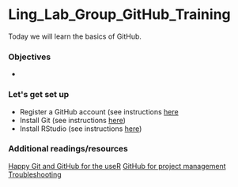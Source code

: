# Ling_Lab_Group_GitHub_Training

Today we will learn the basics of GitHub.

### Objectives
- 

### Let's get set up
 - Register a GitHub account (see instructions [here](https://happygitwithr.com/github-acct.html)
 - Install Git (see instructions [here](https://happygitwithr.com/install-git.html))
 - Install RStudio (see instructions [here](https://happygitwithr.com/install-r-rstudio.html))

### Additional readings/resources
[Happy Git and GitHub for the useR](https://happygitwithr.com/index.html)
[GitHub for project management](https://openscapes.github.io/series/core-lessons/github/github-issues.html)
[Troubleshooting](https://happygitwithr.com/troubleshooting.html)

